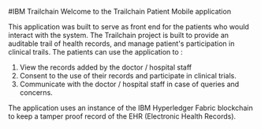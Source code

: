 #IBM Trailchain
Welcome to the Trailchain Patient Mobile application

This application was built to serve as front end for the patients who would interact with the system. The Trailchain project is built to provide an auditable trail of health records, and manage patient's participation in clinical trails. The patients can use the application to :
 1) View the records added by the doctor / hospital staff
 2) Consent to the use of their records and participate in clinical trials.
 3) Communicate with the doctor / hospital staff in case of queries and concerns.

The application uses an instance of the IBM Hyperledger Fabric blockchain to keep a tamper proof record of the EHR (Electronic Health Records). 
